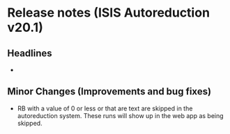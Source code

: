 # Release notes (ISIS Autoreduction v20.1)

## Headlines
*

## Minor Changes (Improvements and bug fixes)
* RB with a value of 0 or less or that are text are skipped in the autoreduction system. These runs will show up in the web app as being skipped.
